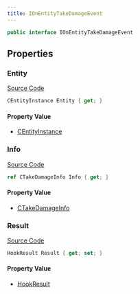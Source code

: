 ```yaml
---
title: IOnEntityTakeDamageEvent
---
```


```csharp
public interface IOnEntityTakeDamageEvent
```

## Properties

### Entity

[Source Code](https://github.com/swiftly-solution/swiftlys2/blob/main/managed/src/SwiftlyS2.Shared/Modules/Events/EventParams/IOnEntityTakeDamageEvent.cs#L16)

```csharp
CEntityInstance Entity { get; }
```

#### Property Value

- [CEntityInstance](/docs/api/shared/schemadefinitions/centityinstance)

### Info

[Source Code](https://github.com/swiftly-solution/swiftlys2/blob/main/managed/src/SwiftlyS2.Shared/Modules/Events/EventParams/IOnEntityTakeDamageEvent.cs#L21)

```csharp
ref CTakeDamageInfo Info { get; }
```

#### Property Value

- [CTakeDamageInfo](/docs/api/shared/natives/ctakedamageinfo)

### Result

[Source Code](https://github.com/swiftly-solution/swiftlys2/blob/main/managed/src/SwiftlyS2.Shared/Modules/Events/EventParams/IOnEntityTakeDamageEvent.cs#L26)

```csharp
HookResult Result { get; set; }
```

#### Property Value

- [HookResult](/docs/api/shared/misc/hookresult)

